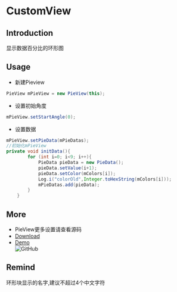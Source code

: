 # CustomView<br>
## Introduction<br>
 显示数据百分比的环形图<br>
## Usage<br>
* 新建Pieview<br>
```java
PieView mPieView = new PieView(this);
```
* 设置初始角度<br>
```java
mPieView.setStartAngle(0);
```
* 设置数据<br>
```java
mPieView.setPieData(mPieDatas);
//初始化mPieView
private void initData(){
        for (int i=0; i<9; i++){
            PieData pieData = new PieData();
            pieData.setValue(i+1);
            pieData.setColor(mColors[i]);
            Log.i("colorOld",Integer.toHexString(mColors[i]));
            mPieDatas.add(pieData);
        }
    }
```
## More<br>
* PieView更多设置请查看源码<br>
* [Download](https://github.com/Idtk/CustomView/blob/master/jar/)<br>
* [Demo](https://github.com/Idtk/CustomView/tree/master/demo/PieViewDemo)<br>
<img src="https://github.com/Idtk/CustomView/blob/master/gif/CustomView.gif" alt="GitHub" title="GitHub,Social Coding"/><br>

## Remind<br>
 环形块显示的名字,建议不超过4个中文字符
